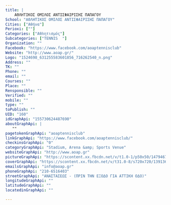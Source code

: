 ```yaml
---
title: |
    ΑΘΛΗΤΙΚΟΣ ΟΜΙΛΟΣ ΑΝΤΙΣΦΑΙΡΙΣΗΣ ΠΑΠΑΓΟΥ
School: "ΑΘΛΗΤΙΚΟΣ ΟΜΙΛΟΣ ΑΝΤΙΣΦΑΙΡΙΣΗΣ ΠΑΠΑΓΟΥ"
Cities: ["Αθήνα"]
Perioxi: [""]
Categories: ["Αθλητισμός"]
Subcategories: ["TENNIS  "]
Organization: ""
Facebook: "https://www.facebook.com/aoaptennisclub"
Website: "http://www.aoap.gr/"
Logo: "1524698_631255583601856_716262540_n.png"
Address: ""
TK: ""
Phone: ""
email: ""
Courses: ""
Place: ""
Rensponsible: ""
Verified: ""
mobile: ""
type: ""
toPublish: ""
UID: "160"
idGraphApi: "155730624487690"
aboutGraphApi: | 
   ""
pagetokenGraphApi: "aoaptennisclub"
linkGraphApi: "https://www.facebook.com/aoaptennisclub/"
checkinsGraphApi: "0"
categoryGraphApi: "Stadium, Arena &amp; Sports Venue"
websiteGraphApi: "http://www.aoap.gr"
pictureGraphApi: "https://scontent.xx.fbcdn.net/v/t1.0-1/p50x50/1479467_621465714580843_2018222460_n.png?oh=6744f38a22be6d279799a2e56d2405f8&amp;oe=5B3E308A"
coverGraphApi: "https://scontent.xx.fbcdn.net/v/t31.0-8/s720x720/13913687_1132636993463710_9202711198101978019_o.jpg?oh=1f1b9d9d05068b540f27c989d7611304&amp;oe=5B46AB0D"
emailsGraphApi: "info@aoap.gr"
phoneGraphApi: "210-6516403"
streetGraphApi: "ΑΝΑΣΤΑΣΕΩΣ - (ΠΡΙΝ ΤΗΝ ΕΞΟΔΟ ΓΙΑ ΑΤΤΙΚΗ ΟΔΟ)"
longitudeGraphApi: ""
latitudeGraphApi: ""
locatedinGraphApi: ""

---
```




